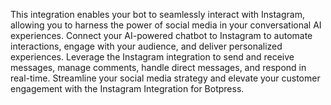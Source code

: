 This integration enables your bot to seamlessly interact with Instagram, allowing you to harness the power of social media in your conversational AI experiences. Connect your AI-powered chatbot to Instagram to automate interactions, engage with your audience, and deliver personalized experiences. Leverage the Instagram integration to send and receive messages, manage comments, handle direct messages, and respond in real-time. Streamline your social media strategy and elevate your customer engagement with the Instagram Integration for Botpress.
